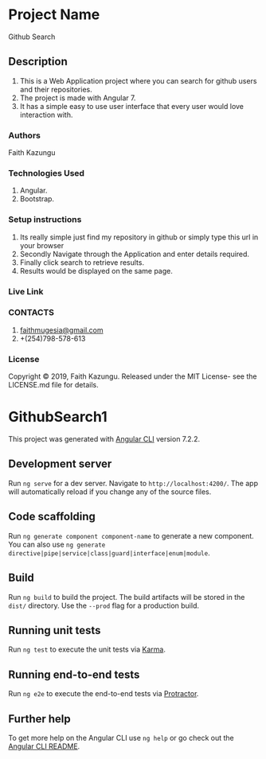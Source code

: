 # Project Name
Github Search

## Description
1. This is a Web Application project where you can search for github users and their repositories.
2. The project is made with Angular 7.
3. It has a simple easy to use user interface that every user would love interaction with.

### Authors
Faith Kazungu


### Technologies Used
1. Angular.
2. Bootstrap.

### Setup instructions
1. Its really simple just find my repository in github or simply type this url in your browser 
2. Secondly Navigate through the Application and enter details required.
3. Finally click search to retrieve results.
4. Results would be displayed on the same page.

### Live Link


### CONTACTS
1. faithmugesia@gmail.com
2. +(254)798-578-613

### License
Copyright © 2019, Faith Kazungu. Released under the MIT License- see the LICENSE.md file for details.


# GithubSearch1

This project was generated with [Angular CLI](https://github.com/angular/angular-cli) version 7.2.2.


## Development server

Run `ng serve` for a dev server. Navigate to `http://localhost:4200/`. The app will automatically reload if you change any of the source files.

## Code scaffolding

Run `ng generate component component-name` to generate a new component. You can also use `ng generate directive|pipe|service|class|guard|interface|enum|module`.

## Build

Run `ng build` to build the project. The build artifacts will be stored in the `dist/` directory. Use the `--prod` flag for a production build.

## Running unit tests

Run `ng test` to execute the unit tests via [Karma](https://karma-runner.github.io).

## Running end-to-end tests

Run `ng e2e` to execute the end-to-end tests via [Protractor](http://www.protractortest.org/).

## Further help

To get more help on the Angular CLI use `ng help` or go check out the [Angular CLI README](https://github.com/angular/angular-cli/blob/master/README.md).
